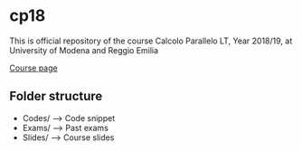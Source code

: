 # cp18
This is official repository of the course Calcolo Parallelo LT, Year 2018/19, at University of Modena and Reggio Emilia

<a href="http://hipert.unimore.it/people/paolob/pub/Calcolo_Parallelo/">Course page</a>

## Folder structure

- Codes/ --> Code snippet
- Exams/ --> Past exams
- Slides/ --> Course slides
